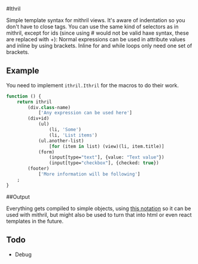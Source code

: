 #Ithril

Simple template syntax for mithril views.
It's aware of indentation so you don't have to close tags. 
You can use the same kind of selectors as in mithril, except for ids (since using # would not be valid haxe syntax, these are replaced with +):
Normal expressions can be used in attribute values and inline by using brackets. Inline for and while loops only need one set of brackets.

## Example

You need to implement `ithril.Ithril` for the macros to do their work.

```haxe
function () {
	return ithril
		(div.class-name)
			['Any expression can be used here']
		(div+id)
			(ul)
				(li, 'Some')
				(li, 'List items')
			(ul.another-list)
				[for (item in list) (view)(li, item.title)]
			(form)
				(input[type="text"], {value: "Text value"})
				(input[type="checkbox"], {checked: true})
		(footer)
			['More information will be following']
	;
}
```

##Output

Everything gets compiled to simple objects, using [this notation](http://lhorie.github.io/mithril/optimizing-performance.html#compiling-templates) so it can be used with mithril, but might also be used to turn that into html or even react templates in the future.

## Todo

- Debug